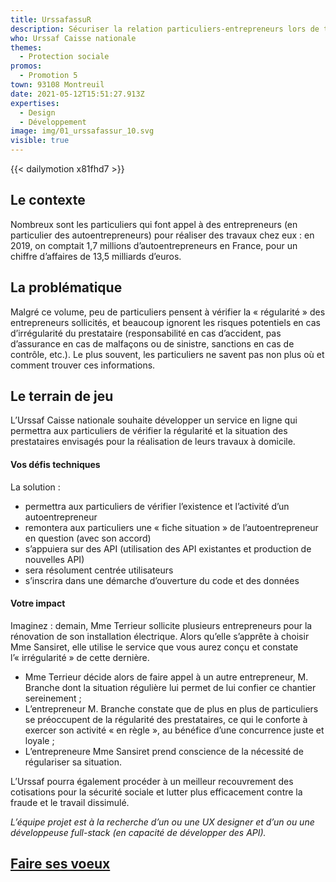 ```yaml
---
title: UrssafassuR
description: Sécuriser la relation particuliers-entrepreneurs lors de travaux
who: Urssaf Caisse nationale
themes:
  - Protection sociale
promos:
  - Promotion 5
town: 93108 Montreuil
date: 2021-05-12T15:51:27.913Z
expertises:
  - Design
  - Développement
image: img/01_urssafassur_10.svg
visible: true
---
```


{{< dailymotion x81fhd7 >}}

## Le contexte

Nombreux sont les particuliers qui font appel à des entrepreneurs (en particulier des autoentrepreneurs) pour réaliser des travaux chez eux : en 2019, on comptait 1,7 millions d’autoentrepreneurs en France, pour un chiffre d’affaires de 13,5 milliards d’euros.

## La problématique

Malgré ce volume, peu de particuliers pensent à vérifier la « régularité » des entrepreneurs sollicités, et beaucoup ignorent les risques potentiels en cas d’irrégularité du prestataire (responsabilité en cas d’accident, pas d’assurance en cas de malfaçons ou de sinistre, sanctions en cas de contrôle, etc.). Le plus souvent, les particuliers ne savent pas non plus où et comment trouver ces informations.

## Le terrain de jeu

L’Urssaf Caisse nationale souhaite développer un service en ligne qui permettra aux particuliers de vérifier la régularité et la situation des prestataires envisagés pour la réalisation de leurs travaux à domicile.

#### Vos défis techniques

La solution :

- permettra aux particuliers de vérifier l’existence et l’activité d’un autoentrepreneur
- remontera aux particuliers une « fiche situation » de l’autoentrepreneur en question (avec son accord)
- s’appuiera sur des API (utilisation des API existantes et production de nouvelles API)
- sera résolument centrée utilisateurs
- s’inscrira dans une démarche d’ouverture du code et des données

#### Votre impact 

Imaginez : demain, Mme Terrieur sollicite plusieurs entrepreneurs pour la rénovation de son installation électrique. Alors qu’elle s’apprête à choisir Mme Sansiret, elle utilise le service que vous aurez conçu et constate l’« irrégularité » de cette dernière.

- Mme Terrieur décide alors de faire appel à un autre entrepreneur, M. Branche dont la situation régulière lui permet de lui confier ce chantier sereinement ;
- L’entrepreneur M. Branche constate que de plus en plus de particuliers se préoccupent de la régularité des prestataires, ce qui le conforte à exercer son activité « en règle », au bénéfice d’une concurrence juste et loyale ;
- L’entrepreneure Mme Sansiret prend conscience de la nécessité de régulariser sa situation.

L’Urssaf pourra également procéder à un meilleur recouvrement des cotisations pour la sécurité sociale et lutter plus efficacement contre la fraude et le travail dissimulé.

_L’équipe projet est à la recherche d’un ou une UX designer et d’un ou une développeuse full-stack (en capacité de développer des API)._

## [Faire ses voeux](https://www.demarches-simplifiees.fr/commencer/aac-eig5-voeux)
